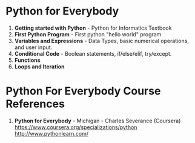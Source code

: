 #  Python for Everybody
1.  **Getting started with Python**  - Python for Informatics Textbook
2.  **First Python Program** - First python "hello world" program
3.  **Variables and Expressions** - Data Types, basic numerical operations, and user input. 
4.  **Conditional Code** - Boolean statements, if/else/elif, try/except.   
5.  **Functions**
6.	**Loops and Iteration**

#  Python For Everybody Course References
1.  **Python for Everybody** - Michigan - Charles Severance (Coursera)   
    https://www.coursera.org/specializations/python  
	http://www.pythonlearn.com/
